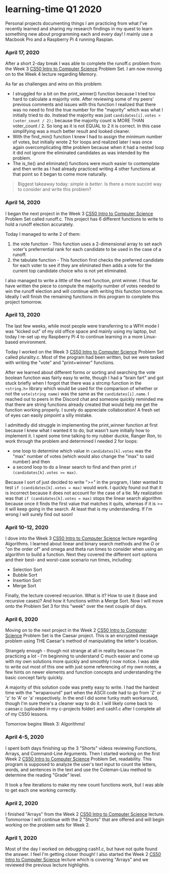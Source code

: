 # learning-time Q1 2020
Personal projects documenting things I am practicing from what I've recently learned and sharing my research findings in my quest to learn something new about programming each and every day! I mainly use a Macbook Pro and a Raspberry Pi 4 running Raspian.


### April 17, 2020
After a short 2-day break I was able to complete the runoff.c problem from the Week 3 [CS50 Intro to Computer Science](https://courses.edx.org/courses/course-v1:HarvardX+CS50+X/course/) Problem Set. I am now moving on to the Week 4 lecture regarding Memory.

As far as challenges and wins on this problem:
- I struggled for a bit on the print_winner() function because I tried too hard to calculate a majority vote. After reviewing some of my peers' previous comments and issues with this function I realized that there was no need to find the true number for the "majority" which was what I initially tried to do. Instead the majority was just ```candidates[i].votes > (voter_count / 2);``` because the majority count is MORE THAN voter_count / 2. So long as it is not EQUAL to 2 it is correct. In this case simplifying was a much better result and looked cleaner.
- With the find_min() function I knew I had to assign the minimum number of votes, but initially wrote 2 for loops and realized later I was once again overcomplicating itthe problem because when it had a nested loop it did not ignore the eliminated candidates as was intended by the problem.
- The is_tie() and eliminate() functions were much easier to contemplate and then write as I had already practiced writing 4 other functions at that point so it began to come more naturally.

> Biggest takeaway today: *simple is better*. Is there a more succint way to consider and write this problem?

### April 14, 2020
I began the next project in the Week 3 [CS50 Intro to Computer Science](https://courses.edx.org/courses/course-v1:HarvardX+CS50+X/course/) Problem Set called runoff.c. This project has 6 different functions to write to hold a runoff election accurately. 

Today I managed to write 2 of them: 
1. the vote function - This function uses a 2-dimensional array to set each voter's preferrential rank for each candidate to be used in the case of a runoff.
2. the tabulate function - This function first checks the preferred candidate for each voter to see if they are eliminated then adds a vote for the current top candidate choice who is not yet eliminated. 

I also managed to write a little of the next function, print winner. I thus far have written the piece to compute the majority number of votes needed to win the runoff election and will continue with writing this function tomorrow. Ideally I will finish the remaining functions in this program to complete this project tomorrow.

### April 13, 2020
The last few weeks, while most people were transferring to a WFH mode I was "kicked out" of my old office space and mainly using my laptop, but today I re-set up my Raspberry Pi 4 to continue learning in a more Linux-based environment.

Today I worked on the Week 3 [CS50 Intro to Computer Science](https://courses.edx.org/courses/course-v1:HarvardX+CS50+X/course/) Problem Set called plurality.c. Most of the program had been written, but we were tasked with writing the "vote" and "print+winner" functions. 

After we learned about different forms or sorting and searching the vote boolean function was fairly easy to write, though I had a "brain fart" and got stuck briefly when I forgot that there was a strcmp function in the `<string.h>` library which would be used for the comparison of whether or not the `vote(string name)` was the same as the `candidates[i].name`. I reached out to peers in the Discord chat and someone quickly reminded me that there are string functions already created that would help me get the function working properly. I surely do appreciate collaboration! A fresh set of eyes can easily pinpoint a silly mistake.

I admittedly did struggle in implementing the print_winner function at first because I knew what I wanted it to do, but wasn't sure initially how to implement it. I spent some time talking to my rubber duckie, Ranger Ron, to work through the problem and determined I needed 2 for loops:
- one loop to determine which value in `candidates[k].votes` was the "max" number of votes (which would also change the "max" to said number) and then
- a second loop to do a linear search to find and then print `if (candidates[k].votes >= max)`. 

Because I sort of just decided to write ">=" in the program, I later wanted to test `if (candidates[k].votes = max)` would work. I quickly found out that it is incorrect because it does not account for the case of a tie. My realization was that `if (candidates[k].votes = max)` stops the linear search algorithm because once it finds the first value that matches it quits, whereas if it is >= it will keep going in the search. At least that is my understanding. If I'm wrong I will surely find out soon!

### April 10-12, 2020
I dove into the Week 3 [CS50 Intro to Computer Science](https://courses.edx.org/courses/course-v1:HarvardX+CS50+X/course/) lecture regarding Algorithms. I learned about linear and binary search methods and the *O* or "on the order of" and omega and theta run times to consider when using an algorithm to build a function. Next they covered the different sort options and their best- and worst-case scenario run times, including:
- Selection Sort
- Bubble Sort
- Insertion Sort
- Merge Sort

Finally, the lecture covered recusrion. What is it? How to use it (base and recursive cases)? And how it functions within a Merge Sort. Now I will move onto the Problem Set 3 for this "week" over the next couple of days.

### April 6, 2020
Moving on to the next project in the Week 2 [CS50 Intro to Computer Science](https://courses.edx.org/courses/course-v1:HarvardX+CS50+X/course/) Problem Set is the Caesar project. This is an encrypted message problem using THE Caesar's method of manipulating the letter's location.

Strangely enough - though not strange at all in reality because I'm practicing a lot - I'm beginning to understand C much easier and come up with my own solutions more quickly and smoothly I now notice. I was able to write out most of this one with just some referencing of my own notes, a few hints on newer elements and function concepts and understanding the basic concept fairly quickly.

A majority of this solution code was pretty easy to write. I had the hardest time with the "wraparound" part when the ASCII code had to go from 'Z' or 'z' to 'A' or 'a' respectively. In the end I did some funky math workaround, though I'm sure there's a cleaner way to do it. I will likely come back to caesar.c (uploaded in my c-projects folder) and cash1.c after I complete all of my CS50 lessons.

Tomorrow begins Week 3: Algorithms!

### April 4-5, 2020
I spent both days finishing up the 3 "Shorts" videos reviewing Functions, Arrays, and Command-Line Arguments. Then I started working on the first  Week 2 [CS50 Intro to Computer Science](https://courses.edx.org/courses/course-v1:HarvardX+CS50+X/course/) Problem Set, readability. This program is supposed to analyze the user's text input to count the letters, words, and sentences in the text and use the Coleman-Liau method to determine the reading "Grade" level.

It took a few iterations to make my new count functions work, but I was able to get each one working correctly.

### April 2, 2020
I finished "Arrays" from the Week 2 [CS50 Intro to Computer Science](https://courses.edx.org/courses/course-v1:HarvardX+CS50+X/course/) lecture. Tommorrow I will continue with the 2 "Shorts" that are offered and will begin working on the problem sets for Week 2.

### April 1, 2020
Most of the day I worked on debugging cash1.c, but have not quite found the answer. I feel I'm getting closer though! I also started the Week 2 [CS50 Intro to Computer Science](https://courses.edx.org/courses/course-v1:HarvardX+CS50+X/course/) lecture which is covering "Arrays" and we reviewed the previous lecture highlights.